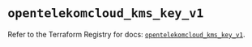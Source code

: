 # `opentelekomcloud_kms_key_v1`

Refer to the Terraform Registry for docs: [`opentelekomcloud_kms_key_v1`](https://registry.terraform.io/providers/opentelekomcloud/opentelekomcloud/1.36.34/docs/resources/kms_key_v1).
